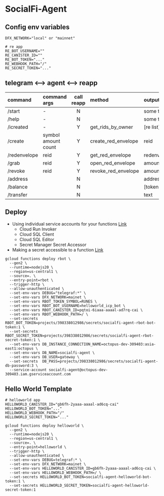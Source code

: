 # SocialFi-Agent

## Config env variables
```
DFX_NETWORK="local" or "mainnet"

# re app
RE_BOT_USERNAME=""
RE_CANISTER_ID=""
RE_BOT_TOKEN="..."
RE_WEBHOOK_PATH="/"
RE_SECRET_TOKEN="..."

```

## telegram <--> agent <--> reapp
| command      | command args                | call reapp | method              | output       |
| :--------    | :-------------------------- | :--------: | :------------------ | :----------- |
| /start       | -                           | N          |                     | some text    |
| /help        | -                           | N          |                     | some text    |
| /icreated    | -                           | Y          | get_rids_by_owner   | [re list]    |
| /create      | symbol<br/>amount<br/>count | Y          | create_red_envelope | reid         |
| /redenvelope | reid                        | Y          | get_red_envelope    | redenvelope  |
| /grab        | reid                        | Y          | open_red_envelope   | amount       |
| /revoke      | reid                        | Y          | revoke_red_envelope | amount       |
| /address     |                             | N          |                     | address      |
| /balance     |                             | N          |                     | [token list] |
| /transfer    |                             | N          |                     | text         |


## Deploy
- Using individual service accounts for your functions [Link](https://cloud.google.com/functions/docs/securing/function-identity#individual)
    - Cloud Run Invoker
    - Cloud SQL Client
    - Cloud SQL Editor
    - Secret Manager Secret Accessor
- Making a secret accessible to a function [Link](https://cloud.google.com/functions/docs/configuring/secrets#making_a_secret_accessible_to_a_function)

```
gcloud functions deploy rbot \
  --gen2 \
  --runtime=nodejs20 \
  --region=us-central1 \
  --source=. \
  --entry-point=rbot \
  --trigger-http \
  --allow-unauthenticated \
  --set-env-vars DEBUG="telegraf:*" \
  --set-env-vars DFX_NETWORK=mainet \
  --set-env-vars RBOT_TOKEN_SYMBOL=RUNES \
  --set-env-vars RBOT_BOT_USERNAME=helloworld_icp_bot \
  --set-env-vars RBOT_CANISTER_ID=pqtoi-6iaaa-aaaal-ad7rq-cai \
  --set-env-vars RBOT_WEBHOOK_PATH=/ \
  --set-secrets  RBOT_BOT_TOKEN=projects/398338012986/secrets/socialfi-agent-rbot-bot-token:1 \
  --set-secrets  RBOT_SECRET_TOKEN=projects/398338012986/secrets/socialfi-agent-rbot-secret-token:1 \
  --set-env-vars DB_INSTANCE_CONNECTION_NAME=octopus-dev-309403:asia-east1:octopus \
  --set-env-vars DB_NAME=socialfi-agent \
  --set-env-vars DB_USER=gateway \
  --set-secrets  DB_PASS=projects/398338012986/secrets/socialfi-agent-db-password:3 \
  --service-account socialfi-agent@octopus-dev-309403.iam.gserviceaccount.com

```


## Hello World Template
```
# helloworld app
HELLOWORLD_CANISTER_ID="gb6fh-2yaaa-aaaal-ad6cq-cai"
HELLOWORLD_BOT_TOKEN="..."
HELLOWORLD_WEBHOOK_PATH="/"
HELLOWORLD_SECRET_TOKEN="..."
```

```
gcloud functions deploy helloworld \
  --gen2 \
  --runtime=nodejs20 \
  --region=us-central1 \
  --source=. \
  --entry-point=helloworld \
  --trigger-http \
  --allow-unauthenticated \
  --set-env-vars DEBUG=telegraf:* \
  --set-env-vars DFX_NETWORK=mainet \
  --set-env-vars HELLOWORLD_CANISTER_ID=gb6fh-2yaaa-aaaal-ad6cq-cai \
  --set-env-vars HELLOWORLD_WEBHOOK_PATH=/ \
  --set-secrets HELLOWORLD_BOT_TOKEN=socialfi-agent-helloworld-bot-token:1 \
  --set-secrets HELLOWORLD_SECRET_TOKEN=socialfi-agent-helloworld-secret-token:1

```